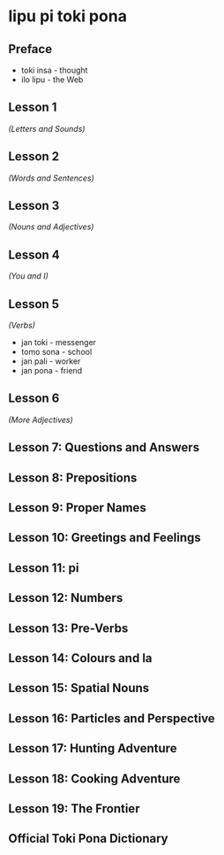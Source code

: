# lipu pi toki pona

## Preface

* toki insa - thought
* ilo lipu - the Web

## Lesson 1
*(Letters and Sounds)*

## Lesson 2
*(Words and Sentences)*

## Lesson 3
*(Nouns and Adjectives)*

## Lesson 4
*(You and I)*

## Lesson 5
*(Verbs)*

* jan toki - messenger
* tomo sona - school
* jan pali - worker
* jan pona - friend

## Lesson 6
*(More Adjectives)*

## Lesson 7: Questions and Answers

## Lesson 8: Prepositions

## Lesson 9: Proper Names

## Lesson 10: Greetings and Feelings

## Lesson 11: pi

## Lesson 12: Numbers

## Lesson 13: Pre-Verbs

## Lesson 14: Colours and la

## Lesson 15: Spatial Nouns

## Lesson 16: Particles and Perspective

## Lesson 17: Hunting Adventure

## Lesson 18: Cooking Adventure

## Lesson 19: The Frontier


## Official Toki Pona Dictionary
